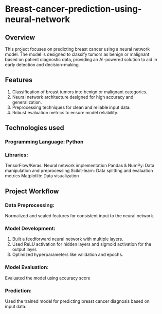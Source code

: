 # Breast-cancer-prediction-using-neural-network

## Overview
This project focuses on predicting breast cancer using a neural network model. The model is designed to classify tumors as benign or malignant based on patient diagnostic data, providing an AI-powered solution to aid in early detection and decision-making.

## Features
1) Classification of breast tumors into benign or malignant categories.
2) Neural network architecture designed for high accuracy and generalization.
3) Preprocessing techniques for clean and reliable input data.
4) Robust evaluation metrics to ensure model reliability.

## Technologies used

### Programming Language: Python

### Libraries:
TensorFlow/Keras: Neural network implementation
Pandas & NumPy: Data manipulation and preprocessing
Scikit-learn: Data splitting and evaluation metrics
Matplotlib: Data visualization

## Project Workflow

### Data Preprocessing:
Normalized and scaled features for consistent input to the neural network.

### Model Development:
1) Built a feedforward neural network with multiple layers.
2) Used ReLU activation for hidden layers and sigmoid activation for the output layer.
3) Optimized hyperparameters like validation and epochs.

### Model Evaluation:
Evaluated the model using accuracy score

### Prediction:
Used the trained model for predicting breast cancer diagnosis based on input data.
